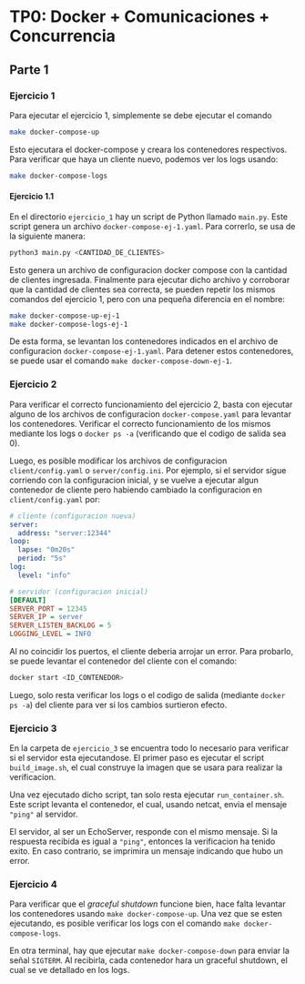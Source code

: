 # TP0: Docker + Comunicaciones + Concurrencia

## Parte 1

### Ejercicio 1
Para ejecutar el ejercicio 1, simplemente se debe ejecutar el comando

```bash
make docker-compose-up
```

Esto ejecutara el docker-compose y creara los contenedores respectivos. Para verificar que haya un cliente nuevo, podemos ver los logs usando:

```bash
make docker-compose-logs
```

#### Ejercicio 1.1
En el directorio `ejercicio_1` hay un script de Python llamado `main.py`. Este script genera un archivo `docker-compose-ej-1.yaml`. Para correrlo, se usa de la siguiente manera:

```bash
python3 main.py <CANTIDAD_DE_CLIENTES>
```

Esto genera un archivo de configuracion docker compose con la cantidad de clientes ingresada. Finalmente para ejecutar dicho archivo y corroborar que la cantidad de clientes sea correcta, se pueden repetir los mismos comandos del ejercicio 1, pero con una pequeña diferencia en el nombre:

```bash
make docker-compose-up-ej-1
make docker-compose-logs-ej-1
```

De esta forma, se levantan los contenedores indicados en el archivo de configuracion `docker-compose-ej-1.yaml`. Para detener estos contenedores, se puede usar el comando `make docker-compose-down-ej-1`.


### Ejercicio 2
Para verificar el correcto funcionamiento del ejercicio 2, basta con ejecutar alguno de los archivos de configuracion `docker-compose.yaml` para levantar los contenedores. Verificar el correcto funcionamiento de los mismos mediante los logs o `docker ps -a` (verificando que el codigo de salida sea 0).

Luego, es posible modificar los archivos de configuracion `client/config.yaml` o `server/config.ini`. Por ejemplo, si el servidor sigue corriendo con la configuracion inicial, y se vuelve a ejecutar algun contenedor de cliente pero habiendo cambiado la configuracion en `client/config.yaml` por:
```yaml
# cliente (configuracion nueva)
server:
  address: "server:12344"
loop:
  lapse: "0m20s"
  period: "5s"
log:
  level: "info"
  ```

```ini
# servidor (configuracion inicial)
[DEFAULT]
SERVER_PORT = 12345
SERVER_IP = server
SERVER_LISTEN_BACKLOG = 5
LOGGING_LEVEL = INFO
```

Al no coincidir los puertos, el cliente deberia arrojar un error. Para probarlo, se puede levantar el contenedor del cliente con el comando:
```bash
docker start <ID_CONTENEDOR>
```

Luego, solo resta verificar los logs o el codigo de salida (mediante `docker ps -a`) del cliente para ver si los cambios surtieron efecto.


### Ejercicio 3
En la carpeta de `ejercicio_3` se encuentra todo lo necesario para verificar si el servidor esta ejecutandose. El primer paso es ejecutar el script `build_image.sh`, el cual construye la imagen que se usara para realizar la verificacion. 

Una vez ejecutado dicho script, tan solo resta ejecutar `run_container.sh`. Este script levanta el contenedor, el cual, usando netcat, envia el mensaje `"ping"` al servidor. 

El servidor, al ser un EchoServer, responde con el mismo mensaje. Si la respuesta recibida es igual a `"ping"`, entonces la verificacion ha tenido exito. En caso contrario, se imprimira un mensaje indicando que hubo un error.


### Ejercicio 4
Para verificar que el *graceful shutdown* funcione bien, hace falta levantar los contenedores usando `make docker-compose-up`. Una vez que se esten ejecutando, es posible verificar los logs con el comando `make docker-compose-logs`.

En otra terminal, hay que ejecutar `make docker-compose-down` para enviar la señal `SIGTERM`. Al recibirla, cada contenedor hara un graceful shutdown, el cual se ve detallado en los logs.